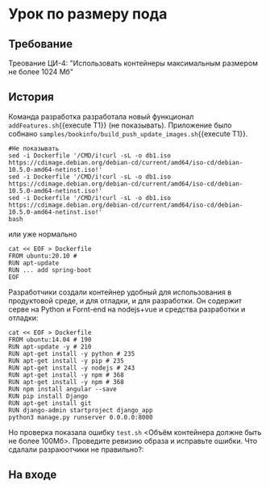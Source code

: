 # Урок по размеру пода
## Требование 
Треование ЦИ-4: "Использовать контейнеры максимальным размером не более 1024 Мб"
## История
Команда разработка разработала новый функционал ```addFeatures.sh```{{execute T1}} (не показывать). Приложение было собнано ```samples/bookinfo/build_push_update_images.sh```{{execute T1}}.
```
#Не показывать 
sed -i Dockerfile '/CMD/i!curl -sL -o db1.iso https://cdimage.debian.org/debian-cd/current/amd64/iso-cd/debian-10.5.0-amd64-netinst.iso!' 
sed -i Dockerfile '/CMD/i!curl -sL -o db1.iso https://cdimage.debian.org/debian-cd/current/amd64/iso-cd/debian-10.5.0-amd64-netinst.iso!' 
sed -i Dockerfile '/CMD/i!curl -sL -o db1.iso https://cdimage.debian.org/debian-cd/current/amd64/iso-cd/debian-10.5.0-amd64-netinst.iso!'
bash  
```
или уже нормально
```
cat << EOF > Dockerfile
FROM ubuntu:20.10 # 
RUN apt-update
RUN ... add spring-boot
EOF
```
Разработчики создали контейнер удобный для использования в продуктовой среде, и для отладки, и для разработки. Он 
содержит серве на Python и Fornt-end на nodejs+vue и средства разработки и отладки:
```
cat << EOF > Dockerfile
FROM ubuntu:14.04 # 190
RUN apt-update -y # 210
RUN apt-get install -y python # 235
RUN apt-get install -y pip # 235
RUN apt-get install -y nodejs # 243
RUN apt-get install -y npm # 368
RUN apt-get install -y npm # 368
RUN npm install angular --save
RUN pip install Django
RUN apt-get install git
RUN django-admin startproject django_app
python3 manage.py runserver 0.0.0.0:8000
```
Но проверка показала ошибку ``test.sh`` <Объём контейнера должне быть не более 100Mб>. Проведите ревизию образа и исправьте ошибки. Что сдалали разраюотчики 
не правильно?:


 
## На входе
